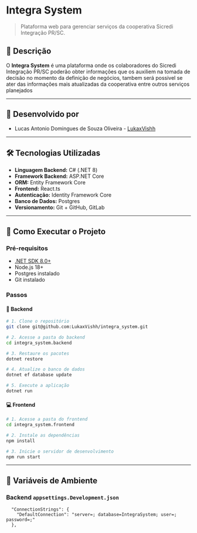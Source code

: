 # Integra System

> Plataforma web para gerenciar serviços da cooperativa Sicredi Integração PR/SC.

## 🧾 Descrição

O **Integra System** é uma plataforma onde os colaboradores do Sicredi Integração PR/SC poderão obter informações que os auxiliem na tomada de decisão no momento da definição de negócios, tambem será possivel se ater das informações mais atualizadas da cooperativa entre outros serviços planejados

---

## 👥 Desenvolvido por

- Lucas Antonio Domingues de Souza Oliveira - [LukaxVishh](https://github.com/LukaxVishh)

---

## 🛠️ Tecnologias Utilizadas

- **Linguagem Backend:** C# (.NET 8)
- **Framework Backend:** ASP.NET Core
- **ORM:** Entity Framework Core
- **Frontend:** React.ts
- **Autenticação:** Identity Framework Core
- **Banco de Dados:** Postgres
- **Versionamento:** Git + GitHub, GitLab

---

## 🚀 Como Executar o Projeto

### Pré-requisitos

- [.NET SDK 8.0+](https://dotnet.microsoft.com/en-us/download)
- Node.js 18+
- Postgres instalado
- Git instalado

### Passos

#### 🔧 Backend

```bash
# 1. Clone o repositório
git clone git@github.com:LukaxVishh/integra_system.git

# 2. Acesse a pasta do backend
cd integra_system.backend

# 3. Restaure os pacotes
dotnet restore

# 4. Atualize o banco de dados
dotnet ef database update

# 5. Execute a aplicação
dotnet run
```

#### 💻 Frontend

```bash
# 1. Acesse a pasta do frontend
cd integra_system.frontend

# 2. Instale as dependências
npm install

# 3. Inicie o servidor de desenvolvimento
npm run start
```

---

## 🔑 Variáveis de Ambiente

### Backend `appsettings.Development.json`

```
  "ConnectionStrings": {
    "DefaultConnection": "server=; database=IntegraSystem; user=; password=;"
  },
```
